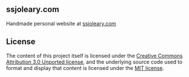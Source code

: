 ## ssjoleary.com

Handmade personal website at [ssjoleary.com](https://ssjoleary.com)

## License

The content of this project itself is licensed under the [Creative Commons Attribution 3.0 Unported license](https://creativecommons.org/licenses/by/3.0/), and the underlying source code used to format and display that content is licensed under the [MIT license](LICENSE.md).
